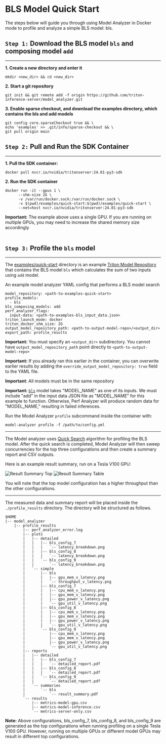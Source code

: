 <!--
Copyright (c) 2020-2023, NVIDIA CORPORATION & AFFILIATES. All rights reserved.

Licensed under the Apache License, Version 2.0 (the "License");
you may not use this file except in compliance with the License.
You may obtain a copy of the License at

    http://www.apache.org/licenses/LICENSE-2.0

Unless required by applicable law or agreed to in writing, software
distributed under the License is distributed on an "AS IS" BASIS,
WITHOUT WARRANTIES OR CONDITIONS OF ANY KIND, either express or implied.
See the License for the specific language governing permissions and
limitations under the License.
-->

# BLS Model Quick Start

The steps below will guide you through using Model Analyzer in Docker mode to profile and analyze a simple BLS model: bls.

## `Step 1:` Download the BLS model `bls` and composing model `add`

---

**1. Create a new directory and enter it**

```
mkdir <new_dir> && cd <new_dir>
```

**2. Start a git repository**

```
git init && git remote add -f origin https://github.com/triton-inference-server/model_analyzer.git
```

**3. Enable sparse checkout, and download the examples directory, which contains the bls and add models**

```
git config core.sparseCheckout true && \
echo 'examples' >> .git/info/sparse-checkout && \
git pull origin main
```

## `Step 2:` Pull and Run the SDK Container

---

**1. Pull the SDK container:**

```
docker pull nvcr.io/nvidia/tritonserver:24.01-py3-sdk
```

**2. Run the SDK container**

```
docker run -it --gpus 1 \
      --shm-size 2G \
      -v /var/run/docker.sock:/var/run/docker.sock \
      -v $(pwd)/examples/quick-start:$(pwd)/examples/quick-start \
      --net=host nvcr.io/nvidia/tritonserver:24.01-py3-sdk
```

**Important:** The example above uses a single GPU. If you are running on multiple GPUs, you may need to increase the shared memory size accordingly<br><br>

## `Step 3:` Profile the `bls` model

---

The [examples/quick-start](../examples/quick-start) directory is an example [Triton Model Repository](https://github.com/triton-inference-server/server/blob/main/docs/user_guide/model_repository.md) that contains the BLS model `bls` which calculates the sum of two inputs using `add` model.

An example model analyzer YAML config that performs a BLS model search

```
model_repository: <path-to-examples-quick-start>
profile_models:
  - bls
bls_composing_models: add
perf_analyzer_flags:
  input-data: <path-to-examples-bls_input_data.json>
triton_launch_mode: docker
triton_docker_shm_size: 2G
output_model_repository_path: <path-to-output-model-repo>/<output_dir>
export_path: profile_results
```

**Important:** You must specify an `<output_dir>` subdirectory. You cannot have `output_model_repository_path` point directly to `<path-to-output-model-repo>`

**Important:** If you already ran this earlier in the container, you can overwrite earlier results by adding the `override_output_model_repository: true` field to the YAML file.

**Important**: All models must be in the same repository

**Important:** [`bls`](../examples/quick-start/bls) model takes "MODEL_NAME" as one of its inputs. We must include "add" in the input data JSON file as "MODEL_NAME" for this example to function. Otherwise, Perf Analyzer will produce random data for "MODEL_NAME," resulting in failed inferences.

Run the Model Analyzer `profile` subcommand inside the container with:

```
model-analyzer profile -f /path/to/config.yml
```

---

The Model analyzer uses [Quick Search](config_search.md#quick-search-mode) algorithm for profiling the BLS model. After the quick search is completed, Model Analyzer will then sweep concurrencies for the top three configurations and then create a summary report and CSV outputs.

Here is an example result summary, run on a Tesla V100 GPU:

![Result Summary Top](../examples/bls_result_summary_top.jpg)
![Result Summary Table](../examples/bls_result_summary_table.jpg)

You will note that the top model configuration has a higher throughput than the other configurations.

---

The measured data and summary report will be placed inside the
`./profile_results` directory. The directory will be structured as follows.

```
$HOME
|-- model_analyzer
    |-- profile_results
        |-- perf_analyzer_error.log
        |-- plots
        |   |-- detailed
        |   |   |-- bls_config_7
        |   |   |   `-- latency_breakdown.png
        |   |   |-- bls_config_8
        |   |   |   `-- latency_breakdown.png
        |   |   `-- bls_config_9
        |   |       `-- latency_breakdown.png
        |   `-- simple
        |       |-- bls
        |       |   |-- gpu_mem_v_latency.png
        |       |   `-- throughput_v_latency.png
        |       |-- bls_config_7
        |       |   |-- cpu_mem_v_latency.png
        |       |   |-- gpu_mem_v_latency.png
        |       |   |-- gpu_power_v_latency.png
        |       |   `-- gpu_util_v_latency.png
        |       |-- bls_config_8
        |       |   |-- cpu_mem_v_latency.png
        |       |   |-- gpu_mem_v_latency.png
        |       |   |-- gpu_power_v_latency.png
        |       |   `-- gpu_util_v_latency.png
        |       `-- bls_config_9
        |           |-- cpu_mem_v_latency.png
        |           |-- gpu_mem_v_latency.png
        |           |-- gpu_power_v_latency.png
        |           `-- gpu_util_v_latency.png
        |-- reports
        |   |-- detailed
        |   |   |-- bls_config_7
        |   |   |   `-- detailed_report.pdf
        |   |   |-- bls_config_8
        |   |   |   `-- detailed_report.pdf
        |   |   `-- bls_config_9
        |   |       `-- detailed_report.pdf
        |   `-- summaries
        |       `-- bls
        |           `-- result_summary.pdf
        `-- results
            |-- metrics-model-gpu.csv
            |-- metrics-model-inference.csv
            `-- metrics-server-only.csv
```

**Note:** Above configurations, bls_config_7, bls_config_8, and bls_config_9 are generated as the top configurations when running profiling on a single Tesla V100 GPU. However, running on multiple GPUs or different model GPUs may result in different top configurations.
